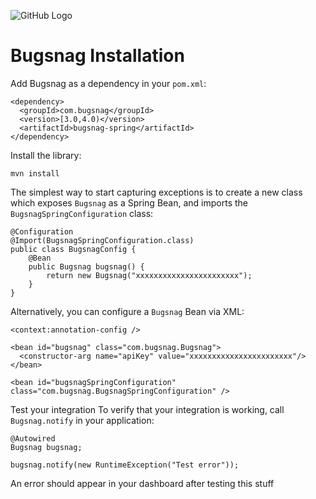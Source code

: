 
![GitHub Logo](/images/bugsnag.png)


Bugsnag Installation
====================


Add Bugsnag as a dependency in your  `pom.xml`:


```
<dependency>
  <groupId>com.bugsnag</groupId>
  <version>[3.0,4.0)</version>
  <artifactId>bugsnag-spring</artifactId>
</dependency>
```

Install the library:

```
mvn install
```

The simplest way to start capturing exceptions is to create a new class which exposes `Bugsnag` as a Spring Bean, and imports the `BugsnagSpringConfiguration` class:

```
@Configuration
@Import(BugsnagSpringConfiguration.class)
public class BugsnagConfig {
    @Bean
    public Bugsnag bugsnag() {
        return new Bugsnag("xxxxxxxxxxxxxxxxxxxxxxx");
    }
}
```

Alternatively, you can configure a `Bugsnag` Bean via XML:

```
<context:annotation-config />

<bean id="bugsnag" class="com.bugsnag.Bugsnag">
  <constructor-arg name="apiKey" value="xxxxxxxxxxxxxxxxxxxxxxx"/>
</bean>

<bean id="bugsnagSpringConfiguration" class="com.bugsnag.BugsnagSpringConfiguration" />
```

Test your integration
To verify that your integration is working, call `Bugsnag.notify` in your application:
```
@Autowired
Bugsnag bugsnag;

bugsnag.notify(new RuntimeException("Test error"));
```

An error should appear in your dashboard after testing this stuff
